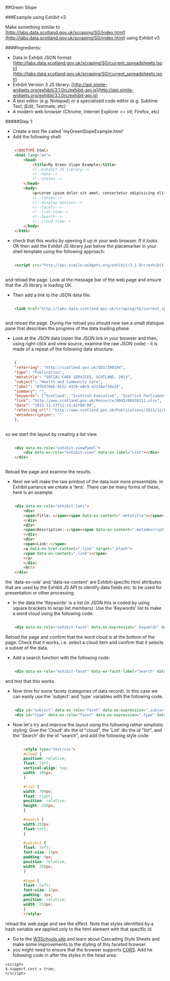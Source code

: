 ##Green Slope

###Example using Exhibit v3

Make something similar to [http://labs.data.scotland.gov.uk/scraping/SG/index.html](http://labs.data.scotland.gov.uk/scraping/SG/index.html) using Exhibit v3

####Ingredients:

* Data in Exhibit JSON format:  [http://labs.data.scotland.gov.uk/scraping/SG/current_spreadsheets.json](http://labs.data.scotland.gov.uk/scraping/SG/current_spreadsheets.json)
* Exhibit Version 3 JS library: [http://api.simile-widgets.org/exhibit/3.1.0rc/exhibit-api.js](http://api.simile-widgets.org/exhibit/3.1.0rc/exhibit-api.js)
* A text editor (e.g. Notepad) or a specialised code editor (e.g. Sublime Text, jEdit, Textmate, etc)
* A modern web browser (Chrome, Internet Explorer >= v9, Firefox, etc)


#####Step 1: 
* Create a text file called 'myGreenSlopeExample.html'
* Add the following shell:
```html

    <!DOCTYPE html>
    <html lang="en">
        <head>
            <title>My Green Slope Example</title>
            <!--Exhibit JS library-->
            <!--data-->
            <!--styles-->
        </head>
        <body>
            <p>Lorem ipsum dolor sit amet, consectetur adipisicing elit. </p>
            <!--lenses-->
            <!--display options-->
            <!--facets-->
            <!--list view-->
            <!--Search-->            
            <!--cloud view-->
        </body>
    </html>
```

* check that this works by opening it up in your web browser.  If it looks OK then add the Exhibit JS library just below the placemarker in your shell template using the following approach:


```html

    <script src="http://api.simile-widgets.org/exhibit/3.1.0rc/exhibit-api.js"></script>
    
```

and reload the page.  Look at the message bar of the web page and ensure that the JS library is loading OK.

* Then add a link to the JSON data file: 

```html

    <link href="http://labs.data.scotland.gov.uk/scraping/SG/current_spreadsheets.json" type="application/json" rel="exhibit-data" />
    
```

and reload the page.  During the reload you should now see a small dialogue pane that describes the progress of the data loading phase.

* Look at the JSON data (open the JSON link in your browser and then, using right-click and view source, examine the raw JSON code) - it is made of a repeat of the following data structure:

```json

    {
    "referring": "http://scotland.gov.uk/ID3/290184", 
    "type": "Publication", 
    "metatitle": "SOCIAL CARE SERVICES, SCOTLAND, 2013", 
    "subject": "Health and Community Care", 
    "label": "0fb478bb-0152-432b-a0c9-d2136e73de24", 
    "summary": "", 
    "keywords": ["Scotland", "Scottish Executive", "Scottish Parliament"], 
    "link": "http://www.scotland.gov.uk/Resource/0043/00439211.xlsx", 
    "date": "2013-11-27T11:13:42+00:00", 
    "referring_url": "http://www.scotland.gov.uk/Publications/2013/11/8713/downloads", 
    "metadescription": ""
    },
    
```
so we start the layout by creating a list view.
```html

    <div data-ex-role="exhibit-viewPanel">
        <div data-ex-role="exhibit-view" data-ex-label="List"></div>
    </div>
    
```
Reload the page and examine the results.
* Next we will make the raw printout of the data look more presentable.  In Exhibit parlance we create a 'lens'.  There can be many forms of these, here is an example:

```html

    <div data-ex-role="exhibit-lens">
        <div>
        <span>Title:-</span><span data-ex-content=".metatitle"></span>
        </div>
        <div>
        <span>Description:-</span><span data-ex-content=".metadescription"></span>
        </div>
        <div>
        <span>Link:-</span>
        <a data-ex-href-content=".link" target="_blank">
        <span data-ex-content=".link"></span>
        </a> 
        </div>
        <hr/>
    </div>
```

the 'data-ex-role' and 'data-ex-content' are Exhibit-specific html attributes that are used by the Exhibit JS API to identify data fields etc. to be used for presentation or other processing.

* In the data the 'Keywords' is a list (in JSON this is coded by using square brackets to wrap list members).  Use the 'Keywords' list to make a word cloud using the following code:
```html

    <div data-ex-role="exhibit-facet" data-ex-expression=".keywords" data-ex-facet-class="Cloud" data-ex-label="Cloud" data-ex-show-missing="false">
```

Reload the page and confirm that the word cloud is at the bottom of the page.  Check that it works, i.e. select a cloud item and confirm that it selects a subset of the data.

* Add a search function with the following code:
```html

    <div data-ex-role="exhibit-facet" data-ex-facet-label="Search" data-ex-facet-class="TextSearch"></div>
```

and test that this works.

* Now time for some facets (categories of data record).  In this case we can easily use the 'subject' and 'type' variables with the following code.

```html

    <div id="subject" data-ex-role="facet" data-ex-expression=".subject" data-ex-show-missing="true" data-ex-height="150px"></div>
    <div id="type" data-ex-role="facet" data-ex-expression=".type" data-ex-show-missing="true" data-ex-height="150px"></div> 

```

* Now let's try and improve the layout using the following rather simplistic styling:  Give the 'Cloud' div the id "cloud", the 'List' div the id "list", and the 'Search' div the id "search", and add the following style code:
```html

        <style type="text/css">
        #cloud {
        position: relative;
        float: left;
        vertical-align: top;
        width: 300px;
        }

        #list {
        width: 700px;
        float: right;
        position: relative;
        height: 280px;
        }

        #search {
        width:250px;
        float:left;
	    }

        #subject {
        float: left;
        font-size: 15px;
        padding: 4px;
        position: relative;
        width: 250px;
        }
        
        #type {
        float: left;
        font-size: 15px;
        padding: 4px;
        position: relative;
        width: 250px;
        } 
        </style>
```

reload the web page and see the effect.  Note that styles identified by a hash variable are applied only to the html element with that specific id.  

* Go to the [W3Schools site](http://www.w3schools.com/) and learn about Cascading Style Sheets and make some improvements to the styling of this faceted browser.
* you might need to ensure that the browser supports [CORS](http://en.wikipedia.org/wiki/Cross-origin_resource_sharing).  Add he following code in after the styles in the head area:
```
<script>
$.support.cors = true;
</script>
```
